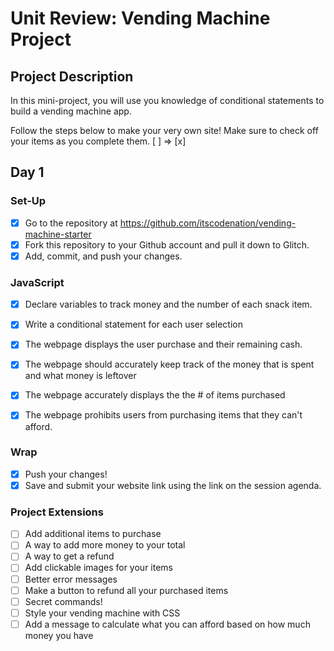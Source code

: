# Unit Review: Vending Machine Project

## Project Description
In this mini-project, you will use you knowledge of conditional statements to build a vending machine app.

Follow the steps below to make your very own site! 
Make sure to check off your items as you complete them. [ ] => [x]

## Day 1

### Set-Up
- [x] Go to the repository at https://github.com/itscodenation/vending-machine-starter
- [x] Fork this repository to your Github account and pull it down to Glitch.
- [x] Add, commit, and push your changes.

### JavaScript
- [x] Declare variables to track money and the number of each snack item.
- [x] Write a conditional statement for each user selection
- [x] The webpage displays the user purchase and their remaining cash.
- [x] The webpage should accurately keep track of the money that is spent and what money is leftover
- [x] The webpage accurately displays the the # of items purchased
- [x] The webpage prohibits users from purchasing items that they can't afford.


### Wrap
- [x] Push your changes!
- [x] Save and submit your website link using the link on the session agenda.

### Project Extensions
- [ ] Add additional items to purchase
- [ ] A way to add more money to your total
- [ ] A way to get a refund
- [ ] Add clickable images for your items
- [ ] Better error messages
- [ ] Make a button to refund all your purchased items
- [ ] Secret commands!
- [ ] Style your vending machine with CSS
- [ ] Add a message to calculate what you can afford based on how much money you have
